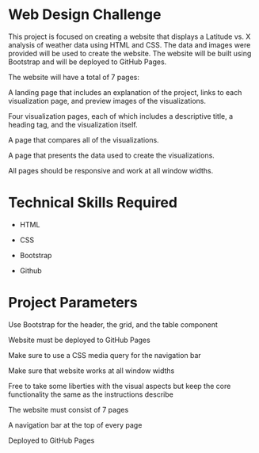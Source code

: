 # Web Design Challenge

This project is focused on creating a website that displays a Latitude vs. X analysis of weather data using HTML and CSS. The data and images were provided will be used to create the website. The website will be built using Bootstrap and will be deployed to GitHub Pages.

The website will have a total of 7 pages:

A landing page that includes an explanation of the project, links to each visualization page, and preview images of the visualizations.

Four visualization pages, each of which includes a descriptive title, a heading tag, and the visualization itself.

A page that compares all of the visualizations.

A page that presents the data used to create the visualizations.

All pages should be responsive and work at all window widths.

# Technical Skills Required
- HTML
* CSS
+ Bootstrap
- Github

# Project Parameters
Use Bootstrap for the header, the grid, and the table component

Website must be deployed to GitHub Pages

Make sure to use a CSS media query for the navigation bar

Make sure that website works at all window widths

Free to take some liberties with the visual aspects but keep the core functionality the same as the instructions describe

The website must consist of 7 pages

A navigation bar at the top of every page

Deployed to GitHub Pages
